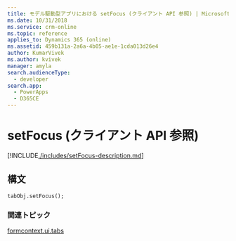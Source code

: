 ```yaml
---
title: モデル駆動型アプリにおける setFocus (クライアント API 参照) | MicrosoftDocs
ms.date: 10/31/2018
ms.service: crm-online
ms.topic: reference
applies_to: Dynamics 365 (online)
ms.assetid: 459b131a-2a6a-4b05-ae1e-1cda013d26e4
author: KumarVivek
ms.author: kvivek
manager: amyla
search.audienceType:
  - developer
search.app:
  - PowerApps
  - D365CE
---
```

# <a name="setfocus-client-api-reference"></a>setFocus (クライアント API 参照)



[!INCLUDE[./includes/setFocus-description.md](./includes/setFocus-description.md)]

## <a name="syntax"></a>構文

`tabObj.setFocus();`

### <a name="related-topics"></a>関連トピック

[formcontext.ui.tabs](../formcontext-ui-tabs.md)




